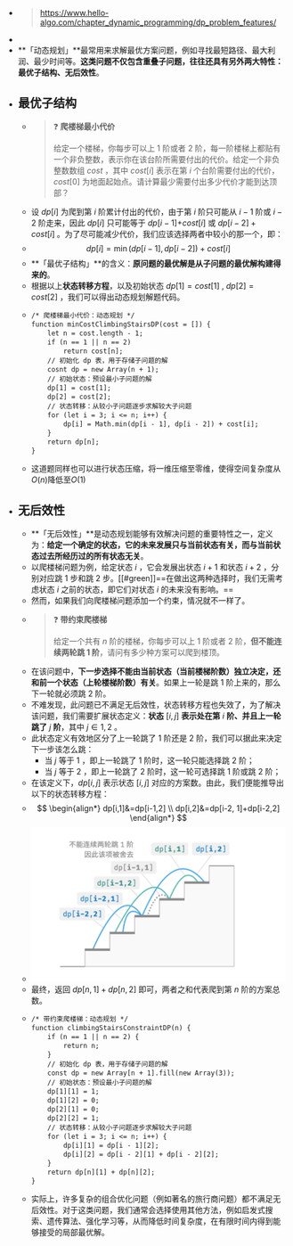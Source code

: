 - > https://www.hello-algo.com/chapter_dynamic_programming/dp_problem_features/
-
- **「动态规划」**最常用来求解最优方案问题，例如寻找最短路径、最大利润、最少时间等。**这类问题不仅包含重叠子问题，往往还具有另外两大特性：最优子结构、无后效性**。
- ## 最优子结构
	- > ❓ **爬楼梯最小代价**
	  >
	  > 给定一个楼梯，你每步可以上 1 阶或者 2 阶，每一阶楼梯上都贴有一个非负整数，表示你在该台阶所需要付出的代价。给定一个非负整数数组 $cost$ ，其中 $cost[i]$ 表示在第 $i$ 个台阶需要付出的代价，$cost[0]$ 为地面起始点。请计算最少需要付出多少代价才能到达顶部？
	- 设 $dp[i]$ 为爬到第 $i$ 阶累计付出的代价，由于第 $i$ 阶只可能从 $i-1$ 阶或 $i-2$ 阶走来，因此 $dp[i]$ 只可能等于 $dp[i−1]$+$cost[i]$ 或 $dp[i−2]+cost[i]$ 。为了尽可能减少代价，我们应该选择两者中较小的那一个，即：
	- $$dp[i]=\min(dp[i-1],dp[i-2])+cost[i]$$
	- **「最优子结构」**的含义：**原问题的最优解是从子问题的最优解构建得来的**。
	- 根据以上**状态转移方程**，以及初始状态 $dp[1]=cost[1]$ , $dp[2]=cost[2]$ ，我们可以得出动态规划解题代码。
	- ```
	  /* 爬楼梯最小代价：动态规划 */
	  function minCostClimbingStairsDP(cost = []) {
	      let n = cost.length - 1;
	      if (n == 1 || n == 2)
	          return cost[n];
	      // 初始化 dp 表，用于存储子问题的解
	      cosnt dp = new Array(n + 1);
	      // 初始状态：预设最小子问题的解
	      dp[1] = cost[1];
	      dp[2] = cost[2];
	      // 状态转移：从较小子问题逐步求解较大子问题
	      for (let i = 3; i <= n; i++) {
	          dp[i] = Math.min(dp[i - 1], dp[i - 2]) + cost[i];
	      }
	      return dp[n];
	  }
	  ```
	- 这道题同样也可以进行状态压缩，将一维压缩至零维，使得空间复杂度从$O(n)$降低至$O(1)$
- ## 无后效性
	- **「无后效性」**是动态规划能够有效解决问题的重要特性之一，定义为：**给定一个确定的状态，它的未来发展只与当前状态有关，而与当前状态过去所经历过的所有状态无关**。
	- 以爬楼梯问题为例，给定状态 $i$ ，它会发展出状态 $i+1$ 和状态 $i+2$ ，分别对应跳 1 步和跳 2 步。[[#green]]==在做出这两种选择时，我们无需考虑状态 $i$ 之前的状态，即它们对状态 $i$ 的未来没有影响。==
	- 然而，如果我们向爬楼梯问题添加一个约束，情况就不一样了。
	- > ❓ **带约束爬楼梯**
	  >
	  > 给定一个共有 $n$ 阶的楼梯，你每步可以上 1 阶或者 2 阶，**但不能连续两轮跳 1 阶**，请问有多少种方案可以爬到楼顶。
	- 在该问题中，**下一步选择不能由当前状态（当前楼梯阶数）独立决定，还和前一个状态（上轮楼梯阶数）有关**。如果上一轮是跳 1 阶上来的，那么下一轮就必须跳 2 阶。
	- 不难发现，此问题已不满足无后效性，状态转移方程也失效了，为了解决该问题，我们需要扩展状态定义：**状态** $[i,j]$ **表示处在第** $i$ **阶、并且上一轮跳了** $j$ **阶**，其中 $j\in{1, 2}$ 。
	- 此状态定义有效地区分了上一轮跳了 1 阶还是 2 阶，我们可以据此来决定下一步该怎么跳：
		- 当 $j$ 等于 1 ，即上一轮跳了 1 阶时，这一轮只能选择跳 2 阶；
		- 当 $j$ 等于 2 ，即上一轮跳了 2 阶时，这一轮可选择跳 1 阶或跳 2 阶；
	- 在该定义下，$dp[i,j]$ 表示状态 $[i,j]$ 对应的方案数。由此，我们便能推导出以下的状态转移方程：
	- $$
	  \begin{align*}
	  dp[i,1]&=dp[i-1,2] \\ 
	  dp[i,2]&=dp[i-2, 1]+dp[i-2,2]
	  \end{align*}
	  $$
	- ![image.png](../assets/image_1689328638788_0.png)
	- 最终，返回 $dp[n,1]+dp[n,2]$ 即可，两者之和代表爬到第 $n$ 阶的方案总数。
	- ```
	  /* 带约束爬楼梯：动态规划 */
	  function climbingStairsConstraintDP(n) {
	      if (n == 1 || n == 2) {
	          return n;
	      }
	      // 初始化 dp 表，用于存储子问题的解
	      const dp = new Array[n + 1].fill(new Array(3));
	      // 初始状态：预设最小子问题的解
	      dp[1][1] = 1;
	      dp[1][2] = 0;
	      dp[2][1] = 0;
	      dp[2][2] = 1;
	      // 状态转移：从较小子问题逐步求解较大子问题
	      for (let i = 3; i <= n; i++) {
	          dp[i][1] = dp[i - 1][2];
	          dp[i][2] = dp[i - 2][1] + dp[i - 2][2];
	      }
	      return dp[n][1] + dp[n][2];
	  }
	  ```
	- 实际上，许多复杂的组合优化问题（例如著名的旅行商问题）都不满足无后效性。对于这类问题，我们通常会选择使用其他方法，例如启发式搜索、遗传算法、强化学习等，从而降低时间复杂度，在有限时间内得到能够接受的局部最优解。